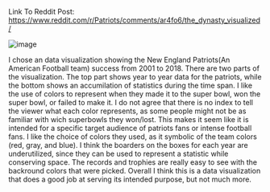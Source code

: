 Link To Reddit Post: https://www.reddit.com/r/Patriots/comments/ar4fo6/the_dynasty_visualized/

![image](https://user-images.githubusercontent.com/73619173/150730743-62ee0671-ac15-44b4-ae35-1bd05508f56c.png)

I chose an data visualization showing the New England Patriots(An American Football team) success from 2001 to 2018. 
There are two parts of the visualization. 
The top part shows year to year data for the patriots, while the bottom shows an accumilation of statistics during the time span.
I like the use of colors to represent when they made it to the super bowl, won the super bowl, or failed to make it.
I do not agree that there is no index to tell the viewer what each color represents, as some people might not be as familiar with wich superbowls they won/lost.
This makes it seem like it is intended for a specific target audience of patriots fans or intense football fans.
I like the choice of colors they used, as it symbolic of the team colors (red, gray, and blue).
I think the boarders on the boxes for each year are underutilized, since they can be used to represent a statistic while conserving space.
The records and trophies are really easy to see with the backround colors that were picked.
Overall I think this is a data visualization that does a good job at serving its intended purpose, but not much more.

